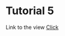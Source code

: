 # Tutorial 5

Link to the view
[Click](https://jaunerc.github.io/WebGL-Tut/tutorial-05/ "Tutorial 5")
